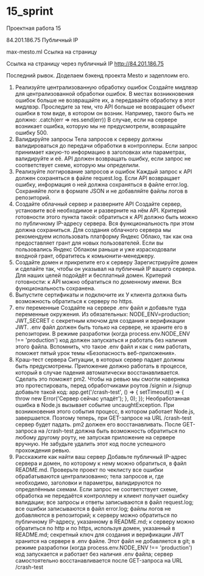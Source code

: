 # 15_sprint

Проектная работа 15

84.201.186.75 Публичный IP 

max-mesto.ml Cсылка на страницу

Ссылка на страницу через публичный IP http://84.201.186.75

Последний рывок. Доделаем бэкенд проекта Mesto и задеплоим его.
1. Реализуйте централизованную обработку ошибок
Создайте мидлвэр для централизованной обработки ошибок. В местах возникновения ошибок больше не возвращайте их, а передавайте обработку в этот мидлвэр.
Проследите за тем, что API больше не возвращает объект ошибки в том виде, в котором он возник. Например, такого быть не должно:
.catch(err => res.send(err))
В случае, если на сервере возникает ошибка, которую мы не предусмотрели, возвращайте ошибку 500.
2. Валидируйте запросы
Тела запросов к серверу должны валидироваться до передачи обработки в контроллеры. Если запрос принимает какую-то информацию в заголовках или параметрах, валидируйте и её.
API должен возвращать ошибку, если запрос не соответствует схеме, которую мы определили.
3. Реализуйте логгирование запросов и ошибок
Каждый запрос к API должен сохраняться в файле request.log. Если API возвращает ошибку, информация о ней должна сохраняться в файле error.log.
Сохраняйте логи в формате JSON и не добавляйте файлы логов в репозиторий.
4. Создайте облачный сервер и разверните API
Создайте сервер, установите всё необходимое и разверните на нём API.
Критерий готовности этого пункта такой: обратиться к API должно быть можно по публичному IP-адресу сервера. Вся функциональность при этом должна сохраниться.
Для создания облачного сервера мы рекомендуем использовать платформу Яндекс Облако, так как она предоставляет грант для новых пользователей. Если вы пользовались Яндекс Облаком раньше и уже израсходовали входной грант, обратитесь к комьюнити-менеджеру.
5. Создайте домен и прикрепите его к серверу
Зарегистрируйте домен и сделайте так, чтобы он указывал на публичный IP вашего сервера. Для наших целей подойдёт и бесплатный домен.
Критерий готовности: к API можно обратиться по доменному имени. Вся функциональность сохранена.
6. Выпустите сертификаты и подключите их
У клиента должна быть возможность обратиться к серверу по https.
7. env переменные
Создайте на сервере .env файл и добавьте туда переменные окружения. Из обязательных:
NODE_ENV=production;
JWT_SECRET с секретным ключом для создания и верификации JWT.
.env файл должен быть только на сервере, не храните его в репозитории. В режиме разработки (когда process.env.NODE_ENV !== 'production') код должен запускаться и работать без наличия этого файла.
Вспомнить, что такое .env файл и как с ним работать, поможет пятый урок темы «Безопасность веб-приложения».
8. Краш-тест сервера
Ситуации, в которых сервер падает должны быть предусмотрены. Приложение должно работать в процессе, который в случае падения автоматически восстанавливается. Сделать это поможет pm2.
Чтобы на ревью мы смогли наверняка это протестировать, перед обработчиками роутов /signin и /signup добавьте такой код:
app.get('/crash-test', () => {
    setTimeout(() => {
        throw new Error('Сервер сейчас упадёт');
    }, 0);
});
Необработанная ошибка в Node.js вызывает событие uncaughtException. При возникновения этого события процесс, в котором работает Node.js, завершается. Поэтому теперь, при GET-запросе на URL /crash-test сервер будет падать. pm2 должен его восстанавливать. После GET-запроса на /crash-test должна быть возможность обратиться по любому другому роуту, не запуская приложение на сервере вручную.
Не забудьте удалить этот код после успешного прохождения ревью.
9. Расскажите как найти ваш сервер
Добавьте публичный IP-адрес сервера и домен, по которому к нему можно обратиться, в файл README.md.
Проверьте проект по чеклисту
все ошибки обрабатываются централизованно;
тела запросов и, где необходимо, заголовки и параметры, валидируются по определённым схемам. Если запрос не соответствует схеме, обработка не передаётся контроллеру и клиент получает ошибку валидации;
все запросы и ответы записываются в файл request.log;
все ошибки записываются в файл error.log;
файлы логов не добавляются в репозиторий;
к серверу можно обратиться по публичному IP-адресу, указанному в README.md;
к серверу можно обратиться по http и по https, используя домен, указанный в README.md;
секретный ключ для создания и верификации JWT хранится на сервере в .env файле. Этот файл не добавляется в git;
в режиме разработки (когда process.env.NODE_ENV !== 'production') код запускается и работает без наличия .env файла;
сервер самостоятельно восстанавливается после GET-запроса на URL /crash-test
